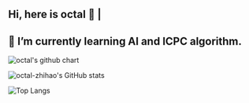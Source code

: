 ## Hi, here is octal 👋 |
## 🌱 I’m currently learning AI and ICPC algorithm.
<img alt="octal's github chart" src="https://ghchart.rshah.org/octal-zhihao" />

<!--
**octal-zhihao/octal-zhihao** is a ✨ _special_ ✨ repository because its `README.md` (this file) appears on your GitHub profile.

Here are some ideas to get you started:

- 🔭 I’m currently working on ...
- 🌱 I’m currently learning ...
- 👯 I’m looking to collaborate on ...
- 🤔 I’m looking for help with ...
- 💬 Ask me about ...
- 📫 How to reach me: ...
- 😄 Pronouns: ...
- ⚡ Fun fact: ...
-->
![octal-zhihao's GitHub stats](https://github-readme-stats.vercel.app/api?username=octal-zhihao&include_all_commits=true&show_icons=true)

![Top Langs](https://github-readme-stats.vercel.app/api/top-langs/?username=octal-zhihao&layout=compact&hide=html,typescript,css,jupyter%20notebook,ruby&langs_count=8)
